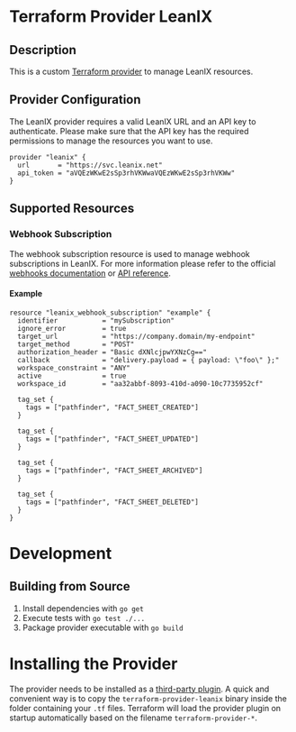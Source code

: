 # Terraform Provider LeanIX

## Description

This is a custom [Terraform provider](https://www.terraform.io/docs/providers/index.html) to manage LeanIX resources.

## Provider Configuration

The LeanIX provider requires a valid LeanIX URL and an API key to authenticate. Please make sure that the API key has the required permissions to manage the resources you want to use.

```
provider "leanix" {
  url       = "https://svc.leanix.net"
  api_token = "aVQEzWKwE2sSp3rhVKWwaVQEzWKwE2sSp3rhVKWw"
}
```

## Supported Resources

### Webhook Subscription

The webhook subscription resource is used to manage webhook subscriptions in LeanIX. For more information please refer to the official [webhooks documentation](https://dev.leanix.net/docs/webhooks) or [API reference](https://svc.leanix.net/services/webhooks/v1/docs/#/).

#### Example

```
resource "leanix_webhook_subscription" "example" {
  identifier           = "mySubscription"
  ignore_error         = true
  target_url           = "https://company.domain/my-endpoint"
  target_method        = "POST"
  authorization_header = "Basic dXNlcjpwYXNzCg=="
  callback             = "delivery.payload = { payload: \"foo\" };"
  workspace_constraint = "ANY"
  active               = true
  workspace_id         = "aa32abbf-8093-410d-a090-10c7735952cf"

  tag_set {
    tags = ["pathfinder", "FACT_SHEET_CREATED"]
  }

  tag_set {
    tags = ["pathfinder", "FACT_SHEET_UPDATED"]
  }

  tag_set {
    tags = ["pathfinder", "FACT_SHEET_ARCHIVED"]
  }

  tag_set {
    tags = ["pathfinder", "FACT_SHEET_DELETED"]
  }
}
```

# Development

## Building from Source

1. Install dependencies with `go get`
2. Execute tests with `go test ./...`
2. Package provider executable with `go build`

# Installing the Provider

The provider needs to be installed as a [third-party plugin](https://www.terraform.io/docs/configuration/providers.html#third-party-plugins). A quick and convenient way is to copy the `terraform-provider-leanix` binary inside the folder containing your `.tf` files. Terraform will load the provider plugin on startup automatically based on the filename `terraform-provider-*`.
